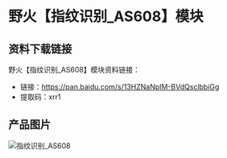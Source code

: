 # 野火【指纹识别_AS608】模块

## 资料下载链接
野火【指纹识别_AS608】模块资料链接：
* 链接：https://pan.baidu.com/s/13HZNaNpIM-BVdQsclbbiGg 
* 提取码：xrr1 

## 产品图片
![指纹识别_AS608](https://raw.githubusercontent.com/wiki/Embdefire/products/images/模块产品/传感器/指纹识别_AS608.png)